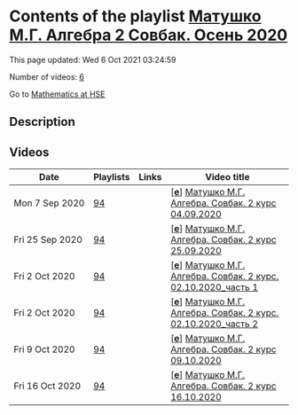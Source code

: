 # Contents of the playlist [Матушко М.Г. Алгебра 2 Совбак. Осень 2020](https://www.youtube.com/playlist?list=PLq3E5oubNNoCEgF5oDRHoNCBhIYgbCrVe)

This page updated: Wed 6 Oct 2021 03:24:59

Number of videos: [6](#videos)

Go to [Mathematics at HSE](../README.md)

## Description



## Videos

|Date|Playlists|Links|Video title|
|---|---|---|---|
| Mon&nbsp;7&nbsp;Sep&nbsp;2020 | [94](../playlists/94 "Матушко М.Г. Алгебра 2 Совбак. Осень 2020") |  | [[**e**](https://studio.youtube.com/video/xJ09sX1H54w/edit "Edit")] [Матушко М.Г. Алгебра. Совбак. 2 курс 04.09.2020](https://www.youtube.com/watch?v=xJ09sX1H54w&list=PLq3E5oubNNoCEgF5oDRHoNCBhIYgbCrVe) |
| Fri&nbsp;25&nbsp;Sep&nbsp;2020 | [94](../playlists/94 "Матушко М.Г. Алгебра 2 Совбак. Осень 2020") |  | [[**e**](https://studio.youtube.com/video/Q8qZGhGyoTY/edit "Edit")] [Матушко М.Г. Алгебра. Совбак. 2 курс 25.09.2020](https://www.youtube.com/watch?v=Q8qZGhGyoTY&list=PLq3E5oubNNoCEgF5oDRHoNCBhIYgbCrVe) |
| Fri&nbsp;2&nbsp;Oct&nbsp;2020 | [94](../playlists/94 "Матушко М.Г. Алгебра 2 Совбак. Осень 2020") |  | [[**e**](https://studio.youtube.com/video/jACQDKQnSOU/edit "Edit")] [Матушко М.Г. Алгебра. Совбак. 2 курс. 02.10.2020&#95;часть 1](https://www.youtube.com/watch?v=jACQDKQnSOU&list=PLq3E5oubNNoCEgF5oDRHoNCBhIYgbCrVe) |
| Fri&nbsp;2&nbsp;Oct&nbsp;2020 | [94](../playlists/94 "Матушко М.Г. Алгебра 2 Совбак. Осень 2020") |  | [[**e**](https://studio.youtube.com/video/zhTkss9SDK0/edit "Edit")] [Матушко М.Г. Алгебра. Совбак. 2 курс. 02.10.2020&#95;часть 2](https://www.youtube.com/watch?v=zhTkss9SDK0&list=PLq3E5oubNNoCEgF5oDRHoNCBhIYgbCrVe) |
| Fri&nbsp;9&nbsp;Oct&nbsp;2020 | [94](../playlists/94 "Матушко М.Г. Алгебра 2 Совбак. Осень 2020") |  | [[**e**](https://studio.youtube.com/video/-rvIqudmFMo/edit "Edit")] [Матушко М.Г. Алгебра. Совбак. 2 курс 09.10.2020](https://www.youtube.com/watch?v=-rvIqudmFMo&list=PLq3E5oubNNoCEgF5oDRHoNCBhIYgbCrVe) |
| Fri&nbsp;16&nbsp;Oct&nbsp;2020 | [94](../playlists/94 "Матушко М.Г. Алгебра 2 Совбак. Осень 2020") |  | [[**e**](https://studio.youtube.com/video/41GgfAb2QH4/edit "Edit")] [Матушко М.Г. Алгебра. Совбак. 2 курс 16.10.2020](https://www.youtube.com/watch?v=41GgfAb2QH4&list=PLq3E5oubNNoCEgF5oDRHoNCBhIYgbCrVe) |
